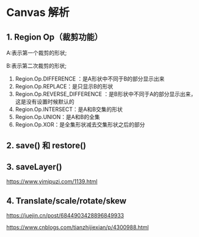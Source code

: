# Canvas 解析

## 1. Region Op（裁剪功能）

A:表示第一个裁剪的形状;

B:表示第二次裁剪的形状;

1. Region.Op.DIFFERENCE ：是A形状中不同于B的部分显示出来
2. Region.Op.REPLACE：是只显示B的形状
3. Region.Op.REVERSE_DIFFERENCE ：是B形状中不同于A的部分显示出来，这是没有设置时候默认的
4. Region.Op.INTERSECT：是A和B交集的形状
5. Region.Op.UNION：是A和B的全集
6. Region.Op.XOR：是全集形状减去交集形状之后的部分

## 2. save() 和 restore()



## 3. saveLayer()

https://www.yimipuzi.com/1139.html



## 4. Translate/scale/rotate/skew

https://juejin.cn/post/6844903428896849933



[](http://wuxiaolong.me/2015/12/06/PaintCanvas/)

https://www.cnblogs.com/tianzhijiexian/p/4300988.html